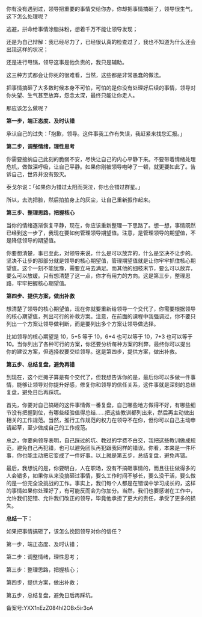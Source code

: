 你有没有遇到过，领导把重要的事情交给你办，你却把事情搞砸了，领导很生气，这下怎么处理呢？

逃避，拼命给事情涂脂抹粉，想着千万不能让领导发现；

还是为自己辩解：我已经尽力了，已经很认真的检查过了，我也不知道为什么还会出现这样的状况；

还是进行甩锅，领导这事是他负责的，我只是辅助。

这三种方式都会让你死的很难看，当然，这些都是非常愚蠢的做法。

把事情搞砸了大多数时候本身不可怕，可怕的是你没有处理好后续的事情，领导对你失望、生气甚至放弃，怨念太深，最终只能让你走人。

那应该怎么做呢？

**第一步，端正态度、及时认错**

承认自己的过失：「抱歉，领导。这件事我工作有失误，我赶紧来找您汇报。」

**第二步，调整情绪，理性思考**

你需要接纳自己此刻的脆弱不安，尽快让自己的内心平静下来。不要带着情绪处理危机，做做深呼吸，让自己平静。如果你刚被领导咆哮了一顿，就更要如此了。告诉自己，世界并没有毁灭。

泰戈尔说：「如果你为错过太阳而哭泣，你也会错过群星。」

所以，去洗把脸，然后拍拍身上的灰尘，让自己重新振作起来。

**第三步、整理思路，把握核心**

当你的情绪逐渐恢复平静，现在，你应该重新整理一下思路了。想一想，事情既然已经到这一步了，我现在要如何管理领导期望值。注意，是管理领导的期望值，不是降低领导的期望值。

你要想清楚，事已至此，对领导来说，什么是可以放弃的，什么是坚决不让步的。坚决不让步的那部分就是领导的核心期望值，管理期望值就是让你牢牢抓住核心期望值。这个一刻不能犹豫，需要立马去满足。而其他的细枝末节，要么可以放弃，要么可以放缓。只有想清楚了这一点，你才有用力的方向。这是第三步，整理思路，牢牢把握核心期望值。

**第四步、提供方案，做出补救**

想清楚了领导的核心期望值，现在你就要重新给领导一个交代了，你需要根据领导的核心期望值，列出可行的补救方案。注意，在前面的课程中我强调过，你不要只列出一个方案让领导做判断，而是要列出多个方案让领导做选择。

比如领导的核心期望是 10，5+5 等于 10，6+4 也可以等于 10，7+3 也可以等于 10。当你列出了各种可行的方案，你还要分析每种方案的利弊，最终你可以提出你的建议方案，但选择权要交给领导。这是第四步，提供方案，做出补救。

**第五步、总结复盘，避免再错**

到现在，这个烂摊子算是有个交代了，但我想告诉你的是，最后你可以多做一件事情，能够让领导对你提升好感，修复你和领导的信任关系，这件事就是深刻的总结复盘，避免日后再踩坑。

首先，你要对自己搞砸的这件事情做一番复盘，自己哪些地方做得不好，有哪些细节没有把握到位，有哪些经验值得总结……把这些教训都列出来，然后再主动做出相关的工作规范。当然，推行工作规范的权力在领导不在你，但你可以自己主动申请起草，至少做成自己的工作规范。

总之，你要向领导表明，自己踩过的坑、教过的学费不白交，我把这些教训做成规范，避免自己再犯错，也可以避免团队再犯跟我同样的错误。你看，本来是一件坏事，你也能主动把它变成了一件好事。以上就是第五步，总结复盘，避免再错。

最后，我想说的是，你要明白，人在职场，没有不搞砸事情的，而且往往做得多的人会错多，如果你从来没搞砸过事情，要么工作时间不够长，要么没干活，要么做的是一份完全没挑战的工作。事实上，我们每个人都是在错误中学习成长的，这样的事情如果你处理好了，有可能反而会为你加分。当然，我们也要感谢在工作中，允许我们犯错、允许我们改正的领导，毕竟他承担了更大的责任，承受了更多的损失。

**总结一下：**

如果把事情搞砸了，该怎么挽回领导对你的信任？

第一步，端正态度、及时认错；

第二步：调整情绪，理性思考；

第三步：整理思路，把握核心；

第四步，提供方案，做出补救；

第五步，总结复盘，避免日后再踩坑。

备案号:YXX1nEzZ084hl2OBx5ir3oA
